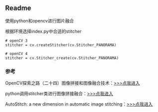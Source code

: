 ## Readme

使用python和opencv进行图片融合

根据环境选择index.py中合适的stitcher

```
# openCV 3
stitcher = cv.createStitcher(cv.Stitcher_PANORAMA)

# openCV 4
stitcher = cv.Stitcher_create(cv.Stitcher_PANORAMA)
```

### 参考

OpenCV探索之路（二十四）图像拼接和图像融合技术：[>>>点我进入](https://www.cnblogs.com/skyfsm/p/7411961.html)

python调用stitcher类进行图像拼接融合：[>>>点我进入](https://blog.csdn.net/yy2yy99/article/details/103034651)

AutoStitch: a new dimension in automatic image stitching：[>>>点我进入](http://matthewalunbrown.com/autostitch/autostitch.html)